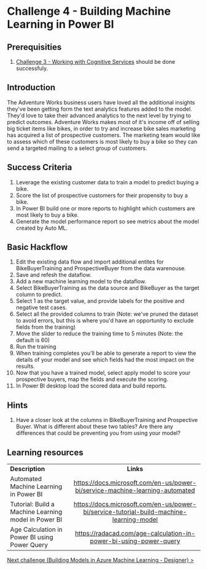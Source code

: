 # Challenge 4 - Building Machine Learning in Power BI

## Prerequisities

1. [Challenge 3 - Working with Cognitive Services](./03-CognitiveServices.md) should be done successfuly.

## Introduction
The Adventure Works business users have loved all the additional insights they've been getting form the text analytics features added to the model.  They'd love to take their advanced analytics to the next level by trying to predict outcomes.  Adventure Works makes most of it's income off of selling big ticket items like bikes, in order to try and increase bike sales marketing has acquired a list of prospective customers.   The marketing team would like to assess which of these customers is most likely to buy a bike so they can send a targeted mailing to a select group of customers.

## Success Criteria
1.  Leverage the existing customer data to train a model to predict buying a bike.
1.  Score the list of prospective customers for their propensity to buy a bike.
1.  In Power BI build one or more reports to highlight which customers are most likely to buy a bike.
1.  Generate the model performance report so see metrics about the model created by Auto ML.


## Basic Hackflow
1. Edit the existing data flow and import additional entites for BikeBuyerTraining and ProspectiveBuyer from the data warenouse.
1. Save and refesh the dataflow.
1. Add a new machine learning model to the dataflow.
1. Select BikeBuyerTraining as the data source and BikeBuyer as the target column to predict.
1. Select 1 as the target value, and provide labels for the positive and negative test cases.
1. Select all the provided columns to train (Note: we've pruned the dataset to avoid errors, but this is where you'd have an opportunity to exclude fields from the training)
1. Move the slider to reduce the training time to 5 minutes (Note: the default is 60)
1. Run the training
1. When training completes you'll be able to generate a report to view the details of your model and see which fields had the most impact on the results.
1. Now that you have a trained model, select apply model to score your prospective buyers, map the fields and execute the scoring.
1. In Power BI desktop load the scored data and build reports.

## Hints

1.  Have a closer look at the columns in BikeBuyerTraining and Prospective Buyer.  What is different about these two tables?  Are there any differences that could be preventing you from using your model?

## Learning resources

|                                            |                                                                                                                                                       |
| ------------------------------------------ | :---------------------------------------------------------------------------------------------------------------------------------------------------: |
| **Description**                            |                                                                       **Links**                                                                       |
| Automated Machine Learning in Power BI | <https://docs.microsoft.com/en-us/power-bi/service-machine-learning-automated> |
| Tutorial: Build a Machine Learning model in Power BI | <https://docs.microsoft.com/en-us/power-bi/service-tutorial-build-machine-learning-model> |
| Age Calculation in Power BI using Power Query | <https://radacad.com/age-calculation-in-power-bi-using-power-query> | 


[Next challenge (Building Models in Azure Machine Learning - Designer) >](./05-AMLDesigner.md)